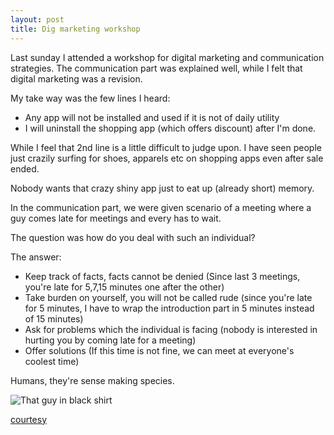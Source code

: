 ```yaml
---
layout: post
title: Dig marketing workshop
---
```


Last sunday I attended a workshop for digital marketing and communication strategies. The communication part was explained well, while I felt that digital marketing was a revision.

My take way was the few lines I heard:

 - Any app will not be installed and used if it is not of daily utility
 - I will uninstall the shopping app (which offers discount) after I'm done.

While I feel that 2nd line is a little difficult to judge upon. I have seen people just crazily surfing for shoes, apparels etc on shopping apps even after sale ended.

Nobody wants that crazy shiny app just to eat up (already short) memory.

In the communication part, we were given scenario of a meeting where a guy comes late for meetings and every has to wait.

The question was how do you deal with such an individual?

The answer:

 - Keep track of facts, facts cannot be denied (Since last 3 meetings, you're late for 5,7,15 minutes one after the other)
 - Take burden on yourself, you will not be called rude (since you're late for 5 minutes, I have to wrap the introduction part in 5 minutes instead of 15 minutes)
 - Ask for problems which the individual is facing (nobody is interested in hurting you by coming late for a meeting)
 - Offer solutions (If this time is not fine, we can meet at everyone's coolest time)

Humans, they're sense making species.

![That guy in black shirt](https://scontent-sin1-1.xx.fbcdn.net/hphotos-xat1/v/t1.0-9/12118951_1205072442842637_6038800200756631743_n.jpg?oh=b854aeb6a1ecb580a25250f0e7183804&oe=56C74025)

[courtesy](https://www.facebook.com/LearnDigitalMarketing)
